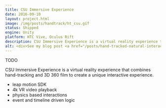 ```yaml
---
title: CSU Immersive Experience
date: 2016-09-10
layout: project.html
image: /img/posts/handtrack/ht_csu.gif
status: Shipped
engine: Unity
platform: HTC Vive, Oculus Rift
description: CSU Immersive Experience is a virtual reality experience that combines hand-tracking and 3D 360 film to create a unique interactive experience.
alt: <div>See my blog post <a href="/posts/hand-tracked-natural-interaction-in-vr/">Hand Tracked Natural Interaction in VR</a> for more info. A more detailed write up coming soon.</div>
---
```


TODO


CSU Immersive Experience is a virtual reality experience that combines hand-tracking and 3D 360 film to create a unique interactive experience.

- leap motion SDK
- 4k VR video playback
- physics based interactions
- event and timeline driven logic
